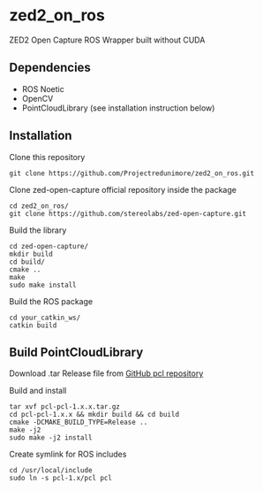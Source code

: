 
# zed2_on_ros

ZED2 Open Capture ROS Wrapper built without CUDA

## Dependencies

 - ROS Noetic
 - OpenCV
 -  PointCloudLibrary (see installation instruction below)

## Installation

Clone this repository

    git clone https://github.com/Projectredunimore/zed2_on_ros.git

Clone zed-open-capture official repository inside the package

    cd zed2_on_ros/
    git clone https://github.com/stereolabs/zed-open-capture.git

Build the library

    cd zed-open-capture/
    mkdir build
    cd build/
    cmake ..
    make
    sudo make install
    
   Build the ROS package
   

    cd your_catkin_ws/
    catkin build
   
   ## Build PointCloudLibrary
  Download .tar Release file from [GitHub pcl repository](https://github.com/PointCloudLibrary/pcl)

Build and install

    tar xvf pcl-pcl-1.x.x.tar.gz
    cd pcl-pcl-1.x.x && mkdir build && cd build
	cmake -DCMAKE_BUILD_TYPE=Release ..
	make -j2
	sudo make -j2 install


Create symlink for ROS includes

    cd /usr/local/include
    sudo ln -s pcl-1.x/pcl pcl 

  
